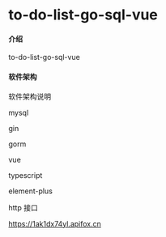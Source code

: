 # to-do-list-go-sql-vue

#### 介绍

to-do-list-go-sql-vue

#### 软件架构

软件架构说明

mysql

gin

gorm

vue

typescript

element-plus

http 接口

https://1ak1dx74yl.apifox.cn
